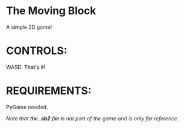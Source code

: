 # The Moving Block
 A simple 2D game!

# CONTROLS:
 WASD. That's it!

# REQUIREMENTS:
 PyGame needed.

*Note that the **.sb2** file is not part of the game and is only for reference.*